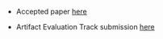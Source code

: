 * Accepted paper [here](./accepted-paper.pdf)

* Artifact Evaluation Track submission [here](./2023_VISSOFT_Artifact.pdf)

